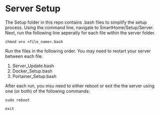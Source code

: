 # Server Setup
The Setup folder in this repo contains .bash files to simplify the setup process. Using the command line, navigate to SmartHome/Setup/Server. Next, run the following line seperatly for each file within the server folder.  
```
chmod u+x <file_name>.bash
```
Run the files in the following order. You may need to restart your server between each file.  
1. Server_Update.bash
2. Docker_Setup.bash
3. Portainer_Setup.bash

After each run, you msu need to either reboot or exit the the server using one (or both) of the following commands:  

```
sudo reboot

exit
```